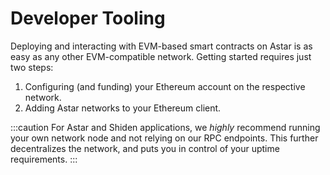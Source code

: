 # Developer Tooling

Deploying and interacting with EVM-based smart contracts on Astar is as easy as any other EVM-compatible network. Getting started requires just two steps:

1. Configuring (and funding) your Ethereum account on the respective network.
2. Adding Astar networks to your Ethereum client.

:::caution
For Astar and Shiden applications, we _highly_ recommend running your own network node and not relying on our RPC endpoints. This further decentralizes the network, and puts you in control of your uptime requirements.
:::